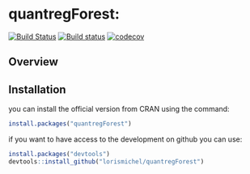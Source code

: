 # quantregForest: 
 
[![Build Status](https://travis-ci.org/lorismichel/quantregForest.svg?branch=master)](https://travis-ci.org/lorismichel/quantregForest)
[![Build status](https://ci.appveyor.com/api/projects/status/8ea2sqbnfq9rsu1s/branch/master?svg=true)](https://ci.appveyor.com/project/lorismichel/quantregforest/branch/master)
[![codecov](https://codecov.io/gh/lorismichel/quantregForest/branch/master/graph/badge.svg)](https://codecov.io/gh/lorismichel/quantregForest)
## Overview

## Installation

you can install the official version from CRAN using the command:

``` r
install.packages("quantregForest")
```

if you want to have access to the development on github you can use:

``` r
install.packages("devtools")
devtools::install_github("lorismichel/quantregForest")
```
